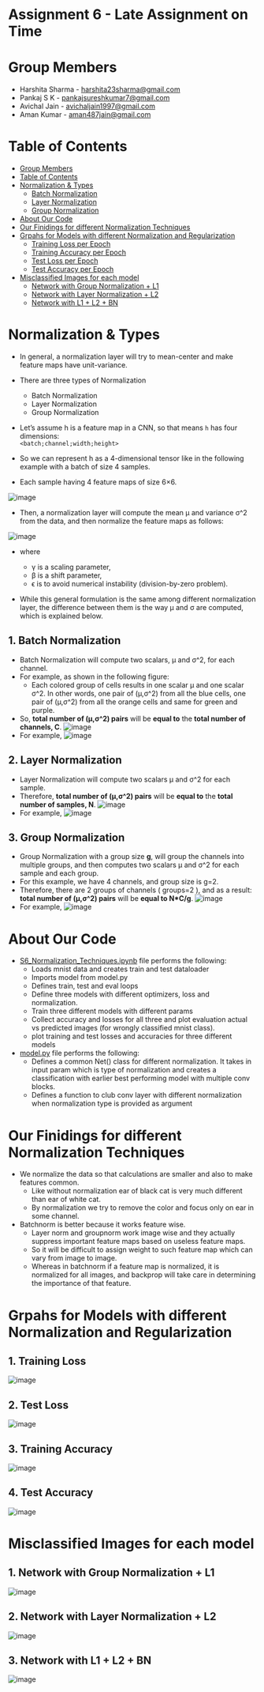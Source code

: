 # Assignment 6 - Late Assignment on Time

# Group Members
- Harshita Sharma - harshita23sharma@gmail.com
- Pankaj S K - pankajsureshkumar7@gmail.com
- Avichal Jain - avichaljain1997@gmail.com
- Aman Kumar - aman487jain@gmail.com

# Table of Contents
- [Group Members](https://github.com/amanjain487/tsai-eva6/blob/main/Assignments/S6/README.md#group-members)
- [Table of Contents](https://github.com/amanjain487/tsai-eva6/tree/main/Assignments/S6#table-of-contents)
- [Normalization & Types](https://github.com/amanjain487/tsai-eva6/tree/main/Assignments/S6#normalization--types)
    - [Batch Normalization](https://github.com/amanjain487/tsai-eva6/tree/main/Assignments/S6#1-batch-normalization)
    - [Layer Normalization](https://github.com/amanjain487/tsai-eva6/tree/main/Assignments/S6#2-layer-normalization)
    - [Group Normalization](https://github.com/amanjain487/tsai-eva6/tree/main/Assignments/S6#3-group-normalization)
- [About Our Code](https://github.com/amanjain487/tsai-eva6/tree/main/Assignments/S6#about-our-code)
- [Our Finidings for different Normalization Techniques](https://github.com/amanjain487/tsai-eva6/tree/main/Assignments/S6#our-finidings-for-different-normalization-techniques)
- [Grpahs for Models with different Normalization and Regularization](https://github.com/amanjain487/tsai-eva6/tree/main/Assignments/S6#grpahs-for-models-with-different-normalization-and-regularization)
    - [Training Loss per Epoch](https://github.com/amanjain487/tsai-eva6/tree/main/Assignments/S6#1-training-loss)
    - [Training Accuracy per Epoch](https://github.com/amanjain487/tsai-eva6/tree/main/Assignments/S6#3-training-accuracy)
    - [Test Loss per Epoch](https://github.com/amanjain487/tsai-eva6/tree/main/Assignments/S6#2-test-loss)
    - [Test Accuracy per Epoch](https://github.com/amanjain487/tsai-eva6/tree/main/Assignments/S6#4-test-accuracy)
- [Misclassified Images for each model](https://github.com/amanjain487/tsai-eva6/tree/main/Assignments/S6#misclassified-images-for-each-model)
    - [Network with Group Normalization + L1](https://github.com/amanjain487/tsai-eva6/tree/main/Assignments/S6#1-network-with-group-normalization--l1)
    - [Network with Layer Normalization + L2](https://github.com/amanjain487/tsai-eva6/tree/main/Assignments/S6#2-network-with-layer-normalization--l2)
    - [Network with L1 + L2 + BN](https://github.com/amanjain487/tsai-eva6/tree/main/Assignments/S6#3-network-with-l1--l2--bn)

# Normalization & Types
- In general, a normalization layer will try to mean-center and make feature maps have unit-variance.
- There are three types of Normalization
    - Batch Normalization
    - Layer Normalization
    - Group Normalization

- Let’s assume  h  is a feature map in a CNN, so that means  `h`  has four dimensions:  
    ```<batch;channel;width;height>``` 
- So we can represent  h  as a 4-dimensional tensor like in the following example with a batch of size  4  samples.
- Each sample having  4  feature maps of size  6×6.

![image](https://user-images.githubusercontent.com/46129975/121214933-320c0000-c89d-11eb-94b0-69a54ac5c9a3.png)

- Then, a normalization layer will compute the mean  μ  and variance σ^2  from the data, and then normalize the feature maps as follows:

![image](https://user-images.githubusercontent.com/46129975/121215129-5cf65400-c89d-11eb-9226-91606add200c.png)

- where
    - γ  is a scaling parameter,  
    - β  is a shift parameter,
    - ϵ  is to avoid numerical instability (division-by-zero problem).

- While this general formulation is the same among different normalization layer, the difference between them is the way  μ  and  σ  are computed, which is explained below.

## 1. Batch Normalization
- Batch Normalization will compute two scalars,  μ  and  σ^2, for each channel. 
- For example, as shown in the following figure: 
    - Each colored group of cells results in one scalar  μ  and one scalar  σ^2. In other words, one pair of  (μ,σ^2) from all the blue cells, one pair of  (μ,σ^2) from all the orange cells and same for green and purple.
- So, **total number of (μ,σ^2) pairs** will be **equal to** the **total number of channels, C**.
![image](https://user-images.githubusercontent.com/46129975/121216175-4997b880-c89e-11eb-8126-931f95d21ed8.png)
- For example, 
![image](https://user-images.githubusercontent.com/46129975/121217318-5bc62680-c89f-11eb-93f1-787166c13b37.png)

## 2. Layer Normalization
- Layer Normalization will compute two scalars  μ  and  σ^2  for each sample. 
- Therefore, **total number of (μ,σ^2) pairs** will be **equal to** the **total number of samples, N**.
![image](https://user-images.githubusercontent.com/46129975/121216135-40a6e700-c89e-11eb-8131-3951eeea3c6e.png)
- For example,
![image](https://user-images.githubusercontent.com/46129975/121218959-dba0c080-c8a0-11eb-8ce6-49e00a92a770.png)


## 3. Group Normalization
- Group Normalization with a group size  **g**, will group the channels into multiple groups, and then computes two scalars  μ  and  σ^2 for each sample and each group. 
- For this example, we have  4  channels, and group size is  g=2. 
- Therefore, there are  2  groups of channels ( groups=2 ), and as a result: **total number of (μ,σ^2) pairs** will be **equal to N*C/g**.
![image](https://user-images.githubusercontent.com/46129975/121220943-b7de7a00-c8a2-11eb-9b92-0cc728c7d307.png)
- For example,
![image](https://user-images.githubusercontent.com/46129975/121220796-941b3400-c8a2-11eb-828c-0a8fb94a8b4e.png)

# About Our Code
- [S6_Normalization_Techniques.ipynb](https://github.com/amanjain487/tsai-eva6/blob/main/Assignments/S6/S6_Normalization_Techniques.ipynb) file performs the following:
    - Loads mnist data and creates train and test dataloader
    - Imports model from model.py
    - Defines train, test and eval loops
    - Define three models with different optimizers, loss and normalization.
    - Train three different models with different params
    - Collect accuracy and losses for all three and plot evaluation actual vs predicted images (for wrongly classified mnist class).
    - plot training and test losses and accuracies for three different models
- [model.py](https://github.com/amanjain487/tsai-eva6/blob/main/Assignments/S6/model.py) file performs the following:
    - Defines a common Net() class for different normalization. It takes in input param which is type of normalization and creates a classification with earlier best performing model with multiple conv blocks.
    - Defines a function to club conv layer with different normalization when normalization type is provided as argument

# Our Finidings for different Normalization Techniques
- We normalize the data so that calculations are smaller and also to make features common.
    - Like without normalization ear of black cat is very much different than ear of white cat.
    - By normalization we try to remove the color and focus only on ear in some channel.
- Batchnorm is better because it works feature wise.
    - Layer norm and groupnorm work image wise and they actually suppress important feature maps based on useless feature maps.
    - So it will be difficult to assign weight to such feature map which can vary from image to image. 
    - Whereas in batchnorm if a feature map is normalized, it is normalized for all images, and backprop will take care in determining the importance of that feature.


# Grpahs for Models with different Normalization and Regularization
## 1. Training Loss
![image](https://user-images.githubusercontent.com/46129975/121721414-dd1cf380-cb01-11eb-9736-f061e4d3eace.png)

## 2. Test Loss
![image](https://user-images.githubusercontent.com/46129975/121721348-cb3b5080-cb01-11eb-992d-23ba3751d8a8.png)

## 3. Training Accuracy
![image](https://user-images.githubusercontent.com/46129975/121721399-d8583f80-cb01-11eb-98fc-56b7ab668685.png)

## 4. Test Accuracy
![image](https://user-images.githubusercontent.com/46129975/121721369-d0989b00-cb01-11eb-8815-3ecaa70148cc.png)

# Misclassified Images for each model
## 1. Network with Group Normalization + L1
![image](https://user-images.githubusercontent.com/46129975/121723564-4a318880-cb04-11eb-89d5-8fba9584c59e.png)

## 2. Network with Layer Normalization + L2
![image](https://user-images.githubusercontent.com/46129975/121723521-41d94d80-cb04-11eb-9ac9-b3a1acbf3243.png)

## 3. Network with L1 + L2 + BN
![image](https://user-images.githubusercontent.com/46129975/121723497-38e87c00-cb04-11eb-8c01-cba02eb2bc21.png)
